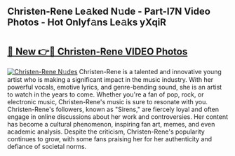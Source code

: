 ## Christen-Rene Le𝚊ked N𝚞de - Part-I7N Video Photos - Hot Onlyf𝚊ns Le𝚊ks yXqiR

# <h2><a href="http://ab14376.deff.icu/?id=Christen-Rene">🔗 New 👉🔴 Christen-Rene VIDEO Photos</a></h2>

[![Christen-Rene N𝚞des](https://i.imgur.com/rIISA9y.gif)](http://ab14376.deff.icu/?id=Christen-Rene)
Christen-Rene is a talented and innovative young artist who is making a significant impact in the music industry. With her powerful vocals, emotive lyrics, and genre-bending sound, she is an artist to watch in the years to come. Whether you're a fan of pop, rock, or electronic music, Christen-Rene's music is sure to resonate with you. Christen-Rene's followers, known as "Sirens," are fiercely loyal and often engage in online discussions about her work and controversies. Her content has become a cultural phenomenon, inspiring fan art, memes, and even academic analysis. Despite the criticism, Christen-Rene's popularity continues to grow, with some fans praising her for her authenticity and defiance of societal norms.

